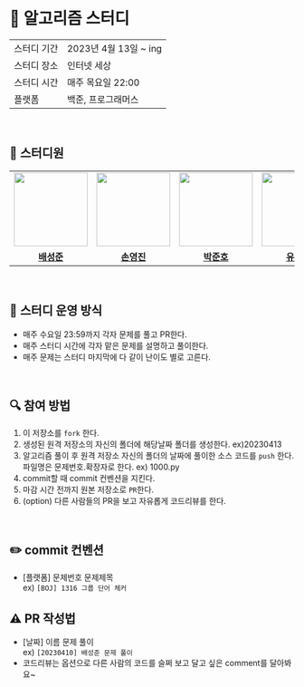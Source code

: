 # 📖 알고리즘 스터디
<table>
 <tr>
    <td>스터디 기간</td>
    <td>2023년 4월 13일 ~ ing </td>
  </tr>
  <tr>
    <td>스터디 장소</td>
    <td>인터넷 세상</td>
  </tr>
  <tr>
    <td>스터디 시간</td>
    <td>매주 목요일 22:00</td>
  </tr>
  <tr>
    <td>플랫폼</td>
    <td>백준, 프로그래머스</td>
  </tr>
</table>
<br/>

## 👦 스터디원
<table>
 <tr>
    <td align="center"><a href="https://github.com/westofsky"><img src="https://avatars.githubusercontent.com/westofsky" width="130px;" alt=""></td>
    <td align="center"><a href="https://github.com/ILoveGameCoding"><img src="https://avatars.githubusercontent.com/ILoveGameCoding" width="130px;" alt=""></td>
    <td align="center"><a href="https://github.com/junho1185"><img src="https://avatars.githubusercontent.com/junho1185" width="130px;" alt=""></td>
    <td align="center"><a href="https://github.com/UDADDY"><img src="https://avatars.githubusercontent.com/UDADDY" width="130px;" alt=""></td>
  </tr>
  <tr>
    <td align="center"><a href="https://github.com/westofsky"><b>배성준</b></td>
    <td align="center"><a href="https://github.com/ILoveGameCoding"><b>손영진</b></td>
    <td align="center"><a href="https://github.com/junho1185"><b>박준호</b></td>
    <td align="center"><a href="https://github.com/UDADDY"><b>유현승</b></td>
  </tr>
</table>
<br/>

## 🐷 스터디 운영 방식
- 매주 수요일 23:59까지 각자 문제를 풀고 PR한다.
- 매주 스터디 시간에 각자 맡은 문제를 설명하고 풀이한다. 
- 매주 문제는 스터디 마지막에 다 같이 난이도 별로 고른다.
<br/>

## 🔍 참여 방법
1. 이 저장소를 `fork` 한다.
2. 생성된 원격 저장소의 자신의 폴더에 해당날짜 폴더를 생성한다. ex)20230413
3. 알고리즘 풀이 후 원격 저장소 자신의 폴더의 날짜에 풀이한 소스 코드를 `push` 한다. 파일명은 문제번호.확장자로 한다. ex) 1000.py
4. commit할 때 commit 컨벤션을 지킨다.
5. 마감 시간 전까지 원본 저장소로 `PR`한다.
6. (option) 다른 사람들의 PR을 보고 자유롭게 코드리뷰를 한다.
<br/>

## ✏️ commit 컨벤션
- [플랫폼] 문제번호 문제제목 <br/>
ex) `[BOJ] 1316 그룹 단어 체커`

## ⚠️ PR 작성법
- [날짜] 이름 문제 풀이 <br/>
ex) `[20230410] 배성준 문제 풀이`
- 코드리뷰는 옵션으로 다른 사람의 코드를 슬쩌 보고 달고 싶은 comment를 달아봐요~
